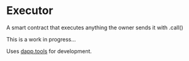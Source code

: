 # Executor

A smart contract that executes anything the owner sends it with .call()

This is a work in progress...

Uses [dapp.tools](dapp.tools) for development.
